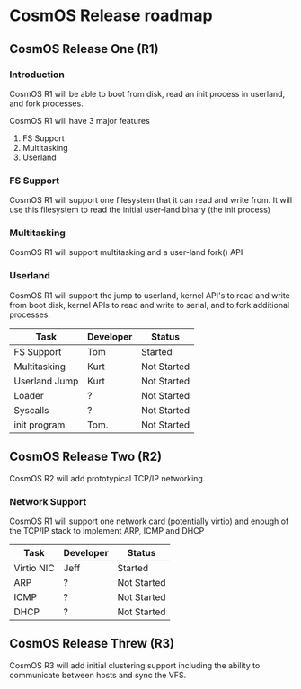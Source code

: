 
# CosmOS Release roadmap

## CosmOS Release One (R1)

### Introduction

CosmOS R1 will be able to boot from disk, read an init process in userland, and fork processes.

CosmOS R1 will have 3 major features

1. FS Support
2. Multitasking
3. Userland

### FS Support

CosmOS R1 will support one filesystem that it can read and write from.  It will use this filesystem to read the initial user-land binary (the init process)

### Multitasking

CosmOS R1 will support multitasking and a user-land fork() API

### Userland

CosmOS R1 will support the jump to userland, kernel API's to read and write from boot disk, kernel APIs to read and write to serial, and to fork additional processes.

| Task          | Developer  | Status
|---------------|------------|---------------------|
| FS Support    | Tom        | Started             |
| Multitasking  | Kurt       | Not Started         |
| Userland Jump | Kurt       | Not Started         |
| Loader        | ?          | Not Started         |
| Syscalls      | ?          | Not Started         |
| init program  | Tom.       | Not Started         |


## CosmOS Release Two (R2)

CosmOS R2 will add prototypical TCP/IP networking.  

### Network Support

CosmOS R1 will support one network card (potentially virtio) and enough of the TCP/IP stack to implement ARP, ICMP and DHCP

| Task          | Developer  | Status
|---------------|------------|---------------------|
| Virtio NIC    | Jeff       | Started             |
| ARP           | ?          | Not Started         |
| ICMP          | ?          | Not Started         |
| DHCP          | ?          | Not Started         |


## CosmOS Release Threw (R3)

CosmOS R3 will add initial clustering support including the ability to communicate between hosts and sync the VFS.

